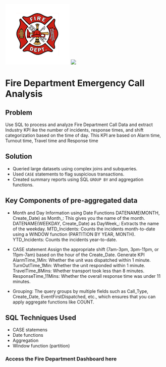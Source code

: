 ![](fire.png) ![](sql.png)

# Fire Department Emergency Call Analysis
## Problem

Use SQL to process and analyze Fire Department Call Data and extract Industry KPI ike the number of incidents, response times, and shift categorization based on the time of day.
This KPI are based on Alarm time, Turnout time, Travel time and Response time

## Solution
- Queried large datasets using complex joins and subqueries.
- Used `CASE` statements to flag suspicious transactions.
- Created summary reports using SQL `GROUP BY` and aggregation functions.

## Key Components of pre-aggregated data
- Month and Day Information using Date Functions
  DATENAME(MONTH, Create_Date) as Month_: This gives you the name of the month.
  DATENAME(WEEKDAY, Create_Date) as DayWeek_: Extracts the name of the weekday.
  MTD_Incidents: Counts the incidents month-to-date using a WINDOW function (PARTITION BY YEAR, MONTH).
  YTD_Incidents: Counts the incidents year-to-date.
  
- CASE statement
  Assign the appropriate shift (7am-3pm, 3pm-11pm, or 11pm-7am) based on the hour of the Create_Date.
  Generate KPI
  AlarmTime_1Min: Whether the unit was dispatched within 1 minute.
  TurnOutTime_1Min: Whether the unit responded within 1 minute.
  TravelTime_8Mins: Whether transport took less than 8 minutes.
  ResponseTime_11Mins: Whether the overall response time was under 11 minutes.
- Grouping:
  The query groups by multiple fields such as Call_Type, Create_Date, EventFirstDispatched, etc., which ensures that you can apply aggregate functions like COUNT.

## SQL Techniques Used
  - CASE statemens
  - Date functions
  - Aggregation
  - Window function (partition)
### Access the Fire Department Dashboard here[](www.google.com)

